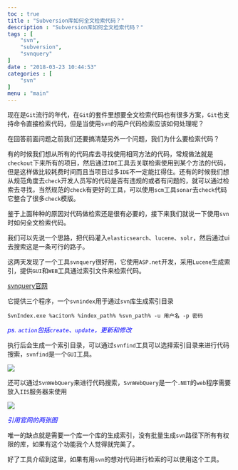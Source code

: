 ```yaml
---
toc : true
title : "Subversion库如何全文检索代码？"
description : "Subversion库如何全文检索代码？"
tags : [
	"svn",
	"subversion",
	"svnquery"
]
date : "2018-03-23 10:44:53"
categories : [
    "svn"
]
menu : "main"
---
```


现在是`Git`流行的年代，在`Git`的套件里想要全文检索代码也有很多方案，`Git`也支持命令直接检索代码，但是当使用`svn`的用户代码检索应该如何处理呢？

在回答前面问题之前我们还要搞清楚另外一个问题，我们为什么要检索代码？

有的时候我们想从所有的代码库去寻找使用相同方法的代码，常规做法就是`checkout`下来所有的项目，然后通过`IDE`工具去关联检索使用到某个方法的代码，但是这样做比较耗费时间而且当项目过多`IDE`不一定能扛得住。还有的时候我们想从规范角度去`check`开发人员写的代码是否有违规的或者有问题的，就可以通过检索去寻找，当然规范的`check`有更好的工具，可以使用`scm`工具`sonar`去`check`代码它整合了很多`check`模版。

鉴于上面种种的原因对代码做检索还是很有必要的，接下来我们就说一下使用`svn`时如何全文检索代码。

我们可以先说一个思路，把代码灌入`elasticsearch`、`lucene`、`solr`，然后通过ui去搜索这是一条可行的路子。

这两天发现了一个工具`svnquery`很好用，它使用`ASP.net`开发，采用`Lucene`生成索引，提供`GUI`和`WEB`工具通过索引文件来检索代码。

[svnquery官网](http://svnquery.tigris.org/servlets/ProjectProcess?pageID=o0dpdE)

它提供三个程序，一个`svnindex`用于通过`svn`库生成索引目录

```
SvnIndex.exe %aciton% %index_path% %svn_path% -u 用户名 -p 密码
```

<span style="color:blue">*ps. `action`包括`create`、`update`，更新和修改*</span>

执行后会生成一个索引目录，可以通过`svnfind`工具可以选择索引目录来进行代码搜索，`svnfind`是一个`GUI`工具。

![](/img/svnquery/1.png)

还可以通过`SvnWebQuery`来进行代码搜索，`SvnWebQuery`是一个`.NET`的`web`程序需要放入`IIS`服务器来使用

![](/img/svnquery/2.png)

<span style="color:blue">*引用官网的两张图*</span>

唯一的缺点就是需要一个库一个库的生成索引，没有批量生成`svn`路径下所有有权限的库，如果有这个功能我个人觉得就完美了。

好了工具介绍到这里，如果有用`svn`的想对代码进行检索的可以使用这个工具。